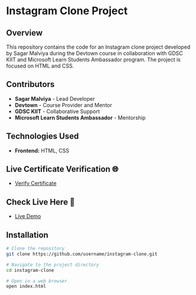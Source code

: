 # Instagram Clone Project

## Overview

This repository contains the code for an Instagram clone project developed by Sagar Malviya during the Devtown course in collaboration with GDSC KIIT and Microsoft Learn Students Ambassador program. The project is focused on HTML and CSS.

## Contributors

- **Sagar Malviya** - Lead Developer
- **Devtown** - Course Provider and Mentor
- **GDSC KIIT** - Collaborative Support
- **Microsoft Learn Students Ambassador** - Mentorship

## Technologies Used

- **Frontend:** HTML, CSS

## Live Certificate Verification 🌐

- [Verify Certificate](https://cert.devtown.in/verify/ZANLsu)

## Check Live Here 🚀

- [Live Demo](https://dosomething-sagar.github.io/instagram-clone/)

## Installation

```bash
# Clone the repository
git clone https://github.com/username/instagram-clone.git

# Navigate to the project directory
cd instagram-clone

# Open in a web browser
open index.html
